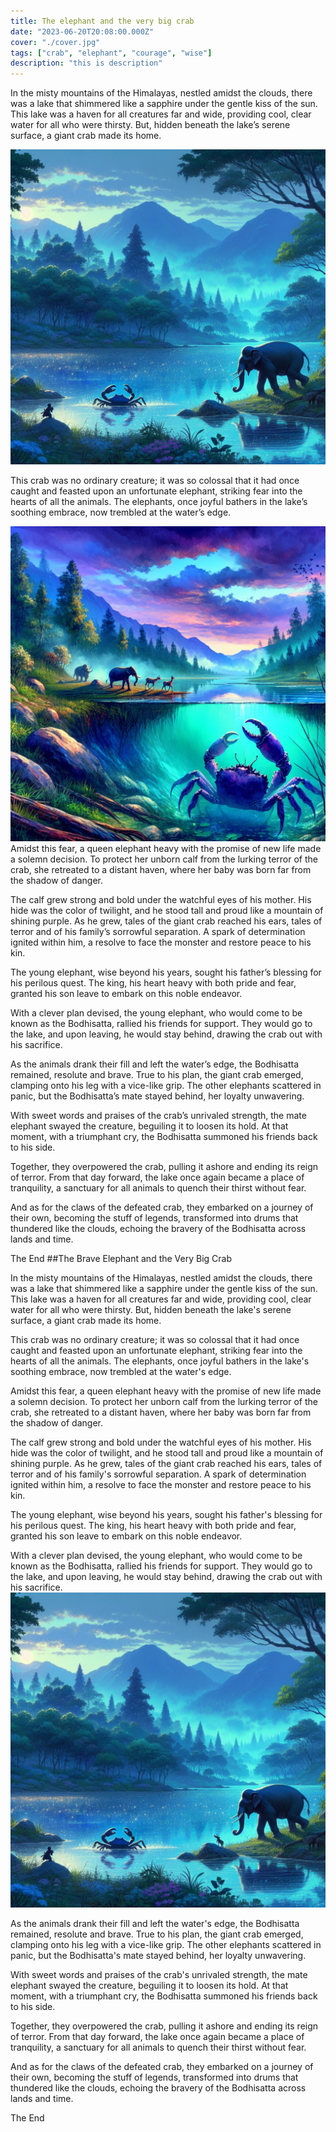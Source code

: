 ```yaml
---
title: The elephant and the very big crab
date: "2023-06-20T20:08:00.000Z"
cover: "./cover.jpg"
tags: ["crab", "elephant", "courage", "wise"]
description: "this is description"
---
```


In the misty mountains of the Himalayas, nestled amidst the clouds, there was a lake that shimmered like a sapphire under the gentle kiss of the sun. This lake was a haven for all creatures far and wide, providing cool, clear water for all who were thirsty. But, hidden beneath the lake’s serene surface, a giant crab made its home.

![elephant_lake](./img1.jpg)

This crab was no ordinary creature; it was so colossal that it had once caught and feasted upon an unfortunate elephant, striking fear into the hearts of all the animals. The elephants, once joyful bathers in the lake’s soothing embrace, now trembled at the water’s edge.

![elephant_crab](./img/elephant_crab.jpg)
Amidst this fear, a queen elephant heavy with the promise of new life made a solemn decision. To protect her unborn calf from the lurking terror of the crab, she retreated to a distant haven, where her baby was born far from the shadow of danger.



The calf grew strong and bold under the watchful eyes of his mother. His hide was the color of twilight, and he stood tall and proud like a mountain of shining purple. As he grew, tales of the giant crab reached his ears, tales of terror and of his family’s sorrowful separation. A spark of determination ignited within him, a resolve to face the monster and restore peace to his kin.

The young elephant, wise beyond his years, sought his father’s blessing for his perilous quest. The king, his heart heavy with both pride and fear, granted his son leave to embark on this noble endeavor.



With a clever plan devised, the young elephant, who would come to be known as the Bodhisatta, rallied his friends for support. They would go to the lake, and upon leaving, he would stay behind, drawing the crab out with his sacrifice.

As the animals drank their fill and left the water’s edge, the Bodhisatta remained, resolute and brave. True to his plan, the giant crab emerged, clamping onto his leg with a vice-like grip. The other elephants scattered in panic, but the Bodhisatta’s mate stayed behind, her loyalty unwavering.

With sweet words and praises of the crab’s unrivaled strength, the mate elephant swayed the creature, beguiling it to loosen its hold. At that moment, with a triumphant cry, the Bodhisatta summoned his friends back to his side.



Together, they overpowered the crab, pulling it ashore and ending its reign of terror. From that day forward, the lake once again became a place of tranquility, a sanctuary for all animals to quench their thirst without fear.



And as for the claws of the defeated crab, they embarked on a journey of their own, becoming the stuff of legends, transformed into drums that thundered like the clouds, echoing the bravery of the Bodhisatta across lands and time.



The End
##The Brave Elephant and the Very Big Crab

In the misty mountains of the Himalayas, nestled amidst the clouds, there was a lake that shimmered like a sapphire under the gentle kiss of the sun. This lake was a haven for all creatures far and wide, providing cool, clear water for all who were thirsty. But, hidden beneath the lake's serene surface, a giant crab made its home.

This crab was no ordinary creature; it was so colossal that it had once caught and feasted upon an unfortunate elephant, striking fear into the hearts of all the animals. The elephants, once joyful bathers in the lake's soothing embrace, now trembled at the water's edge.

Amidst this fear, a queen elephant heavy with the promise of new life made a solemn decision. To protect her unborn calf from the lurking terror of the crab, she retreated to a distant haven, where her baby was born far from the shadow of danger.

The calf grew strong and bold under the watchful eyes of his mother. His hide was the color of twilight, and he stood tall and proud like a mountain of shining purple. As he grew, tales of the giant crab reached his ears, tales of terror and of his family's sorrowful separation. A spark of determination ignited within him, a resolve to face the monster and restore peace to his kin.

The young elephant, wise beyond his years, sought his father's blessing for his perilous quest. The king, his heart heavy with both pride and fear, granted his son leave to embark on this noble endeavor.

With a clever plan devised, the young elephant, who would come to be known as the Bodhisatta, rallied his friends for support. They would go to the lake, and upon leaving, he would stay behind, drawing the crab out with his sacrifice.
![elephant_lake](./img1.jpg)

As the animals drank their fill and left the water's edge, the Bodhisatta remained, resolute and brave. True to his plan, the giant crab emerged, clamping onto his leg with a vice-like grip. The other elephants scattered in panic, but the Bodhisatta's mate stayed behind, her loyalty unwavering.

With sweet words and praises of the crab's unrivaled strength, the mate elephant swayed the creature, beguiling it to loosen its hold. At that moment, with a triumphant cry, the Bodhisatta summoned his friends back to his side.

Together, they overpowered the crab, pulling it ashore and ending its reign of terror. From that day forward, the lake once again became a place of tranquility, a sanctuary for all animals to quench their thirst without fear.

And as for the claws of the defeated crab, they embarked on a journey of their own, becoming the stuff of legends, transformed into drums that thundered like the clouds, echoing the bravery of the Bodhisatta across lands and time.

The End

